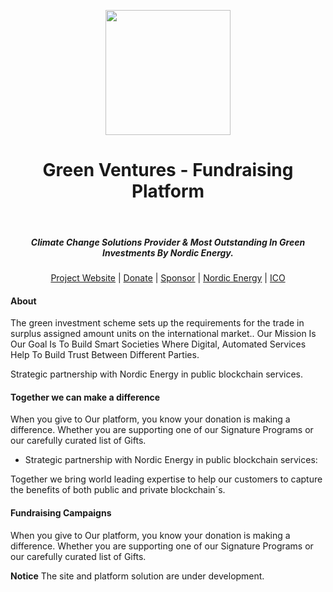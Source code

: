 
<p align="center">
 <a href="httos://greenventures.nordicenergy.app/">
 <img height="200px" src="https://drive.google.com/open?id=1mMJpNANlomInjl1oqeygcr25-4i0oZks">
</a>
  <br> <h1 align="center">Green Ventures - Fundraising Platform</h1>
  <br> <h5 align="center">Climate Change Solutions Provider & Most Outstanding In Green Investments By Nordic Energy.</h5>
</p>
<p align="center">
  <a href="https://nordicenergy.github.io/green_ventures/">Project Website</a> |
  <a href="https://nordicenergy.app/donate">Donate</a> |
  <a href="https://github.com/sponsors/rdymac">Sponsor</a> |
  <a href="https://nordicenergy.io">Nordic Energy</a> |
  <a href="https://nordicenergy.app/buy">ICO</a>
</p>


#### About

The green investment scheme sets up the requirements for the trade in surplus assigned amount units on the international market.. Our Mission Is Our Goal Is To Build Smart Societies Where Digital, Automated Services Help To Build Trust Between Different Parties.

Strategic partnership with Nordic Energy in public blockchain services. 


#### Together we can make a difference

When you give to Our platform, you know your donation is making a difference. Whether you are supporting one of our Signature Programs or our carefully curated list of Gifts. 

- Strategic partnership with Nordic Energy in public blockchain services:

Together we bring world leading expertise to help our customers to capture the benefits of both public and private blockchain´s.

#### Fundraising Campaigns

When you give to Our platform, you know your donation is making a difference. Whether you are supporting one of our Signature Programs or our carefully curated list of Gifts.


**Notice** The site and platform solution are under development.

